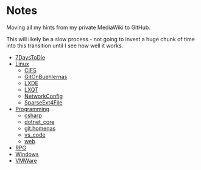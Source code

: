 # Notes

Moving all my hints from my private MediaWiki to GitHub.

This will likely be a slow process - not going to invest a huge chunk of time
into this transition until I see how well it works.

* [7DaysToDie](7DaysToDie/README.md)
* [Linux](Linux/README.md)
  * [CIFS](Linux/CIFS/README.md)
  * [GitOnBuehlernas](Linux/GitOnBuehlernas/README.md)
  * [LXDE](Linux/LXDE/README.md)
  * [LXQT](Linux/LXQT/README.md)
  * [NetworkConfig](Linux/NetworkConfig/README.md)
  * [SparseExt4File](Linux/SparseExt4File/README.md)
* [Programming](Programming/README.md)
  * [csharp](Programming/csharp/README.md)
  * [dotnet_core](Programming/dotnet_core/README.md)
  * [git.homenas](Programming/git.homenas/README.md)
  * [vs_code](Programming/vs_code/README.md)
  * [web](Programming/web/README.md)
* [RPG](RPG/README.md)
* [Windows](Windows/README.md)
* [VMWare](VMWare/README.md)

